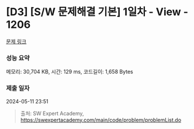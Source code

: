 # [D3] [S/W 문제해결 기본] 1일차 - View - 1206 

[문제 링크](https://swexpertacademy.com/main/code/problem/problemDetail.do?contestProbId=AV134DPqAA8CFAYh) 

### 성능 요약

메모리: 30,704 KB, 시간: 129 ms, 코드길이: 1,658 Bytes

### 제출 일자

2024-05-11 23:51



> 출처: SW Expert Academy, https://swexpertacademy.com/main/code/problem/problemList.do